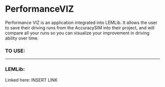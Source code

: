 # PerformanceVIZ

Performance VIZ is an application integrated into LEMLib. It allows the user to save their driving runs from the AccuracySIM into their project, and will compare all your runs so you can visualize your improvement in driving ability over time.

### TO USE:

--------

### LEMLib:

Linked here: INSERT LINK


